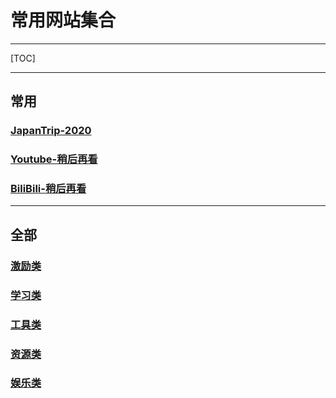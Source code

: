 # 常用网站集合

---

[TOC]

---

## 常用

### [JapanTrip-2020](https://suoweihu.github.io/WebUtilities/src-japtrip) 

### [Youtube-稍后再看](https://www.youtube.com/playlist?list=WL)

### [BiliBili-稍后再看](https://www.bilibili.com/watchlater/#/list)

---

## 全部

### [激励类](https://suoweihu.github.io/WebUtilities/src-encourage)

### [学习类](https://suoweihu.github.io/WebUtilities/src-study)

### [工具类](https://suoweihu.github.io/WebUtilities/src-tools)

### [资源类](https://suoweihu.github.io/WebUtilities/src-resources)

### [娱乐类](https://suoweihu.github.io/WebUtilities/src-amusement)

 

